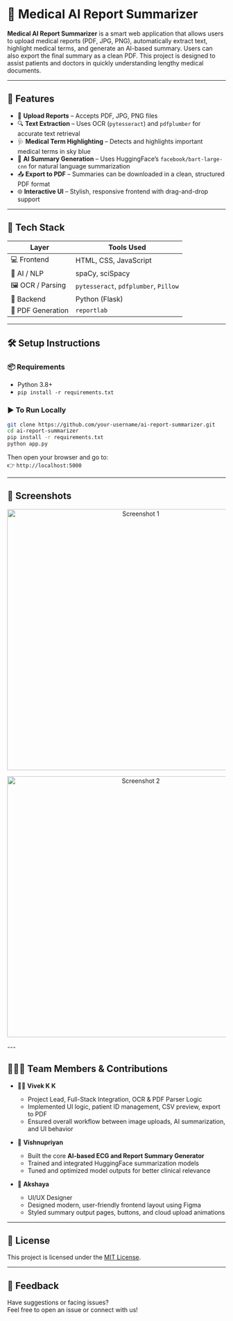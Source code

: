 # 🧠 Medical AI Report Summarizer

**Medical AI Report Summarizer** is a smart web application that allows users to upload medical reports (PDF, JPG, PNG), automatically extract text, highlight medical terms, and generate an AI-based summary. Users can also export the final summary as a clean PDF. This project is designed to assist patients and doctors in quickly understanding lengthy medical documents.

---

## 🚀 Features

- 📂 **Upload Reports** – Accepts PDF, JPG, PNG files
- 🔍 **Text Extraction** – Uses OCR (`pytesseract`) and `pdfplumber` for accurate text retrieval
- 🩺 **Medical Term Highlighting** – Detects and highlights important medical terms in sky blue
- 🤖 **AI Summary Generation** – Uses HuggingFace’s `facebook/bart-large-cnn` for natural language summarization
- 📤 **Export to PDF** – Summaries can be downloaded in a clean, structured PDF format
- 🌐 **Interactive UI** – Stylish, responsive frontend with drag-and-drop support

---

## 🧪 Tech Stack

| Layer      | Tools Used |
|------------|------------|
| 💻 Frontend | HTML, CSS, JavaScript |
| 🧠 AI / NLP | spaCy, sciSpacy |
| 🖼️ OCR / Parsing | `pytesseract`, `pdfplumber`, `Pillow` |
| 🐍 Backend | Python (Flask) |
| 📄 PDF Generation | `reportlab` |

---

## 🛠️ Setup Instructions

### 📦 Requirements

- Python 3.8+
- `pip install -r requirements.txt`

### ▶️ To Run Locally

```bash
git clone https://github.com/your-username/ai-report-summarizer.git
cd ai-report-summarizer
pip install -r requirements.txt
python app.py
```

Then open your browser and go to:  
👉 `http://localhost:5000`

---

## 📸 Screenshots

<p align="center">
  <img src="https://github.com/user-attachments/assets/8868f0ca-7276-4341-8e1f-9afcdb96308b" alt="Screenshot 1" width="600"/>
</p>

<p align="center">
  <img src="https://github.com/user-attachments/assets/c39844f7-8d34-4243-b6cc-fc92418f7e50" alt="Screenshot 2" width="600"/>
</p>
---

## 🧑‍🤝‍🧑 Team Members & Contributions

- 👨‍💻 **Vivek K K**
  - Project Lead, Full-Stack Integration, OCR & PDF Parser Logic  
  - Implemented UI logic, patient ID management, CSV preview, export to PDF  
  - Ensured overall workflow between image uploads, AI summarization, and UI behavior

- 🤖 **Vishnupriyan**  
  - Built the core **AI-based ECG and Report Summary Generator**  
  - Trained and integrated HuggingFace summarization models  
  - Tuned and optimized model outputs for better clinical relevance

- 🎨 **Akshaya**  
  - UI/UX Designer  
  - Designed modern, user-friendly frontend layout using Figma  
  - Styled summary output pages, buttons, and cloud upload animations

---

## 📃 License

This project is licensed under the [MIT License](LICENSE).

---

## 💬 Feedback

Have suggestions or facing issues?  
Feel free to open an issue or connect with us!

